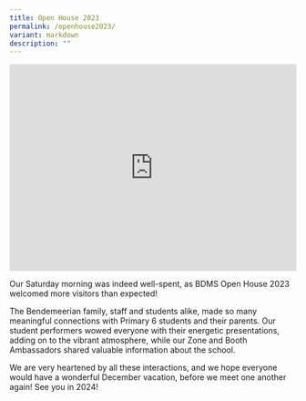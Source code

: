 ```yaml
---
title: Open House 2023
permalink: /openhouse2023/
variant: markdown
description: ""
---
```

<style>
.google-slides-container{ position: relative; width: 100%; padding-top: 72%; overflow: hidden; } .google-slides-container iframe{ position: absolute; top: 0; left: 0; width: 100%; height: 100%; }
</style>

<div class="google-slides-container">
<iframe allowfullscreen="true" height="589" width="840" frameborder="0" src="https://docs.google.com/presentation/d/e/2PACX-1vQ8PH_iTz5P8NOoJn-9HT4dND-D9NChY0MtVuWhohNfJ8Vbtmx58TClVSfW53QmSsfJInqqHq8RzcyX/embed?start=true&amp;loop=true&amp;delayms=3000"></iframe></div>

Our Saturday morning was indeed well-spent, as BDMS Open House 2023 welcomed more visitors than expected! 

The Bendemeerian family, staff and students alike, made so many meaningful connections with Primary 6 students and their parents. Our student performers wowed everyone with their energetic presentations, adding on to the vibrant atmosphere, while our Zone and Booth Ambassadors shared valuable information about the school. 

We are very heartened by all these interactions, and we hope everyone would have a wonderful December vacation, before we meet one another again! See you in 2024!